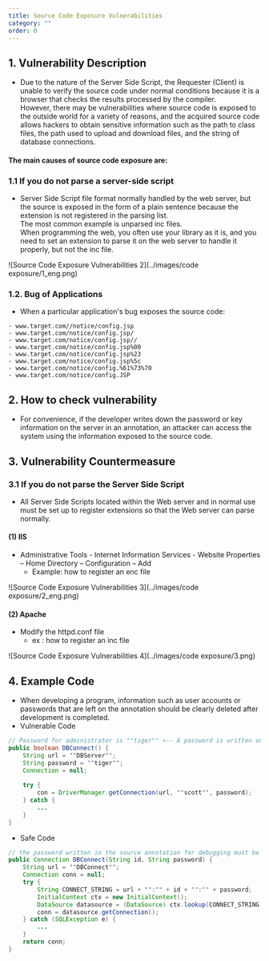 ```yaml
---
title: Source Code Exposure Vulnerabilities
category: ""
order: 0
---
```


## 1. Vulnerability Description
* Due to the nature of the Server Side Script, the Requester (Client) is unable to verify the source code under normal conditions because it is a browser that checks the results processed by the compiler.<br>
However, there may be vulnerabilities where source code is exposed to the outside world for a variety of reasons, and the acquired source code allows hackers to obtain sensitive information such as the path to class files, the path used to upload and download files, and the string of database connections.

#### The main causes of source code exposure are:

### 1.1 If you do not parse a server-side script
* Server Side Script file format normally handled by the web server, but the source is exposed in the form of a plain sentence because the extension is not registered in the parsing list.<br>
The most common example is unparsed inc files.<br>
When programming the web, you often use your library as it is, and you need to set an extension to parse it on the web server to handle it properly, but not the inc file.

![Source Code Exposure Vulnerabilities 2](../images/code exposure/1_eng.png)

### 1.2. Bug of Applications
* When a particular application's bug exposes the source code:

```
- www.target.com//notice/config.jsp
- www.target.com/notice/config.jsp/
- www.target.com/notice/config.jsp//
- www.target.com/notice/config.jsp%00
- www.target.com/notice/config.jsp%23
- www.target.com/notice/config.jsp%5c
- www.target.com/notice/config.%61%73%70
- www.target.com/notice/config.JSP
```

## 2. How to check vulnerability
* For convenience, if the developer writes down the password or key information on the server in an annotation, an attacker can access the system using the information exposed to the source code.

## 3. Vulnerability Countermeasure
### 3.1 If you do not parse the Server Side Script
* All Server Side Scripts located within the Web server and in normal use must be set up to register extensions so that the Web server can parse normally.

#### (1) IIS
* Administrative Tools - Internet Information Services - Website Properties – Home Directory – Configuration – Add
  * Example: how to register an enc file
  
![Source Code Exposure Vulnerabilities 3](../images/code exposure/2_eng.png)

#### (2) Apache
* Modify the httpd.conf file
  * ex : how to register an inc file
  
![Source Code Exposure Vulnerabilities 4](../images/code exposure/3.png)

 
## 4. Example Code
* When developing a program, information such as user accounts or passwords that are left on the annotation should be clearly deleted after development is completed.
* Vulnerable Code

```java
// Password for administrator is ""tiger"" <-- A password is written on the annotation.
public boolean DBConnect() {
    String url = ""DBServer"";
    String password = ""tiger"";
    Connection = null;
  
    try {
        con = DriverManager.getConnection(url, ""scott"", password);
    } catch {
        ...
    }
}
```

* Safe Code

```java
// the password written in the source annotation for debugging must be deleted.
public Connection DBConnect(String id, String password) {
    String url = ""DBConnect"";
    Connection conn = null;
    try {
        String CONNECT_STRING = url + "":"" + id + "":"" + password;
        InitialContext ctx = new InitialContext();
        DataSource datasource = (DataSource) ctx.lookup(CONNECT_STRING);
        conn = datasource.getConnection();
    } catch (SQLException e) {
        ...
    }
    return conn;
}
```
